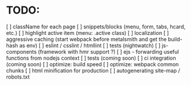 # TODO:

[ ] className for each page
[ ] snippets/blocks (menu, form, tabs, hcard, etc.)
[ ] highlight active item (menu: .active class)
[ ] localization
[ ] aggressive caching (start webpack before metalsmith and get the build-hash as env)
[ ] eslint / csslint / htmllint
[ ] tests (nightwatch)
[ ] js-components (framework with hmr support ?)
[ ] ejs - forwarding useful functions from nodejs context
[ ] tests (coming soon)
[ ] ci integration (coming soon)
[ ] optimize: build speed
[ ] optimize: webpack common chunks
[ ] html minification for production
[ ] autogenerating site-map / robots.txt


